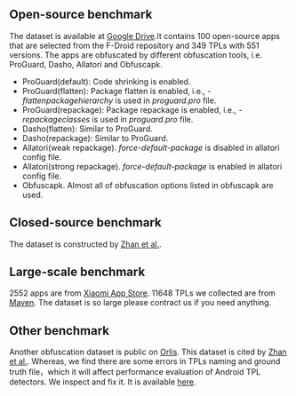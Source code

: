 ## Open-source benchmark
  The dataset is available at [Google Drive](https://drive.google.com/drive/folders/1vJD7sYrtO7Dqm101SuLgfXEYbC1pWwcn?usp=sharing).It contains 100 open-source apps that are selected from the F-Droid repository and 349 TPLs with 551 versions. The apps are obfuscated by different obfuscation tools, i.e. ProGuard, Dasho, Allatori and Obfuscapk.

- ProGuard(default): Code shrinking is enabled.
- ProGuard(flatten): Package flatten is enabled, i.e., *-flattenpackagehierarchy* is used in *proguard.pro* file. 
- ProGuard(repackage): Package repackage is enabled, i.e., *-repackageclasses* is used in *proguard.pro* file.
- Dasho(flatten): Similar to ProGuard.
- Dasho(repackage): Similar to ProGuard.
- Allatori(weak repackage). *force-default-package* is disabled in allatori config file.
- Allatori(strong repackage). *force-default-package* is enabled in allatori config file.
- Obfuscapk. Almost all of obfuscation options listed in obfuscapk are used. 

## Closed-source benchmark
The dataset is constructed by [Zhan et al.](https://sites.google.com/view/libdetect/home/dataset).

## Large-scale benchmark
  2552 apps are from [Xiaomi App Store](https://m.app.mi.com/). 11648 TPLs we collected are from [Maven](https://mvnrepository.com/). The dataset is so large please contract us if you need anything. 

## Other benchmark
Another obfuscation dataset is public on [Orlis](https://github.com/presto-osu/orlis-orcis/tree/master/orlis). This dataset is cited by [Zhan et al.](https://sites.google.com/view/libdetect/home/dataset). Whereas, we find there are some errors in TPLs naming and ground truth file，which it will affect performance evaluation of Android TPL detectors. We inspect and fix it. It is available [here](https://drive.google.com/drive/folders/1vJD7sYrtO7Dqm101SuLgfXEYbC1pWwcn?usp=sharing).  